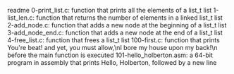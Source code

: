 readme
0-print_list.c: function that prints all the elements of a list_t list 1-list_len.c: function that returns the number of elements in a linked list_t list 2-add_node.c: function that adds a new node at the beginning of a list_t list 3-add_node_end.c: function that adds a new node at the end of a list_t list 4-free_list.c: function that frees a list_t list 100-first.c: function that prints You're beat! and yet, you must allow,\nI bore my house upon my back!\n before the main function is executed 101-hello_holberton.asm: a 64-bit program in assembly that prints Hello, Holberton, followed by a new line
